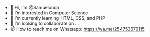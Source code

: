 - 👋 Hi, I’m @Samuelouda
- 👀 I’m interested in Computer Science
- 🌱 I’m currently learning HTML, CSS, and PHP
- 💞️ I’m looking to collaborate on ...
- 📫 How to reach me on Whatsapp: https://wa.me/254753670115

<!---
Samuelouda/Samuelouda is a ✨ special ✨ repository because its `README.md` (this file) appears on your GitHub profile.
You can click the Preview link to take a look at your changes.
--->
